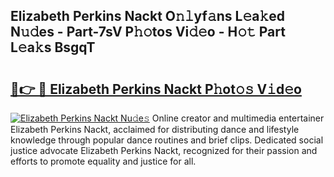 ## Elizabeth Perkins Nackt O𝚗𝚕yf𝚊ns L𝚎a𝚔ed N𝚞𝚍es - Part-7sV P𝚑𝚘tos Vi𝚍𝚎o - H𝚘𝚝 Part L𝚎a𝚔s BsgqT

# <h2><a href="http://kf3u8cw.oniu.top/?m=Elizabeth+Perkins+Nackt">🔗👉 🔴 Elizabeth Perkins Nackt P𝚑ot𝚘𝚜 V𝚒d𝚎o</a></h2>

[![Elizabeth Perkins Nackt Nu𝚍e𝚜](https://i.imgur.com/0qMVB7G.gif)](http://kf3u8cw.oniu.top/?m=Elizabeth+Perkins+Nackt)
Online creator and multimedia entertainer Elizabeth Perkins Nackt, acclaimed for distributing dance and lifestyle knowledge through popular dance routines and brief clips. Dedicated social justice advocate Elizabeth Perkins Nackt, recognized for their passion and efforts to promote equality and justice for all.  
